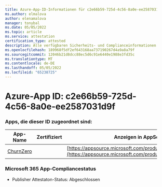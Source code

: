 ```yaml
---
title: Azure-App-ID-Informationen für c2e66b59-725d-4c56-8a0e-ee2587031d9f
ms.author: elmalova
author: elenamalova
manager: tonybal
ms.date: 05/05/2022
ms.topic: article
ms.service: attestation
certification_type: attested
description: Alle verfügbaren Sicherheits- und Complianceinformationen für c2e66b59-725d-4c56-8a0e-ee2587031d9f.
ms.openlocfilehash: 189968f5df2ef643168aa737190267d4a9a8a79f
ms.sourcegitcommit: 12046b21d8dcc88ec5d6c91e6440e1988e3fd35c
ms.translationtype: MT
ms.contentlocale: de-DE
ms.lasthandoff: 05/05/2022
ms.locfileid: "65238725"
---
```

# <a name="azure-app-id-c2e66b59-725d-4c56-8a0e-ee2587031d9f"></a>Azure-App ID: c2e66b59-725d-4c56-8a0e-ee2587031d9f


### <a name="apps-associated-with-this-id"></a>Apps, die dieser ID zugeordnet sind:
| **App-Name** | **Zertifiziert** | **Anzeigen in AppSource** |
|--------------|---------------|-----------------------|
| [ChurnZero](../forward/WA200002581.md) |  | [https://appsource.microsoft.com/product/office/WA200002581](https://appsource.microsoft.com/product/office/WA200002581) |

### <a name="microsoft-365-app-compliance-status"></a>Microsoft 365 App-Compliancestatus
- Publisher Attestaton-Status: Abgeschlossen
